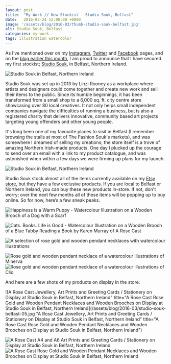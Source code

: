 ```yaml
---
layout: post
title:  "My Work // New Stockist - Studio Souk, Belfast"
date:   2016-03-24 12:00:00 +0000
image: '/assets/blog/2016-03/thumb-studio-souk-belfast.jpg'
alt: Studio Souk, Belfast
categories: my-work
tags: illustration watercolor
---
```


<p class="intro">As I’ve mentioned over on my <a href="https://www.instagram.com/arosecast/" title="A Rose Cast on Instagram">Instagram</a>, <a href="https://twitter.com/arosecast" title="A Rose Cast on Twitter">Twitter</a> and <a href="https://www.facebook.com/ARoseCast/" title="A Rose Cast on Facebook">Facebook</a> pages, and on the <a href="/month-in-review/2016/03/01/month-in-review.html">blog earlier this month</a>, I am proud to announce that I have secured my first stockist; <a href="http://www.studiosouk.com" title="Visit the Studio Souk Website">Studio Souk</a>, in Belfast, Northern Ireland.</p>

![Studio Souk in Belfast, Northern Ireland](/assets/blog/2016-03/studio-souk-belfast-01.jpg "Studio Souk in Belfast, Northern Ireland")

Studio Souk was set up in 2013 by Linzi Rooney as a workplace where artists and designers could come together and create new work and sell their items to the public. Since its humble beginnings, it has been transformed from a small shop to a 6,000 sq. ft. city centre store showcasing over 80 local creatives. It not only helps small independent companies navigate the difficulties of running a business, but is also a registered charity that delivers innovative, community based art projects targeting young offenders and other young people.

It's long been one of my favourite places to visit in Belfast (I remember browsing the stalls at most of The Fashion Souk's markets), and was somewhere I dreamed of selling my creations; the store itself is a trove of amazing Northern Irish-made products. One day I plucked up the courage to send over an email with a link to my product catalogue, and was astonished when within a few days we were firming up plans for my launch.

![Studio Souk in Belfast, Northern Ireland](/assets/blog/2016-03/studio-souk-belfast-02.jpg "Studio Souk in Belfast, Northern Ireland")

Studio Souk stock almost all of the items currently available on my [Etsy store](https://www.etsy.com/shop/arosecast), but they have a few exclusive products. If you are local to Belfast or Northern Ireland, you can buy these new products in-store. If not, don't worry; over the next few months all of these items will be popping up to buy online. So for now, here’s a few sneak peaks.

![Happiness is a Warm Puppy - Watercolour Illustration on a Wooden Brooch of a Dog with a Scarf](/assets/blog/2016-03/happiness-is-a-warm-puppy-quote-woden-brooch.jpg "Happiness is a Warm Puppy - Watercolour Illustration on a Wooden Brooch of a Dog with a Scarf")

![Cats. Books. Life is Good - Watercolour Illustration on a Wooden Brooch of a Blue Tabby Reading a Book by Karen Murray of A Rose Cast](/assets/blog/2016-03/wooden-brooch-books-cats-life-is-good06.jpg "Cats. Books. Life is Good - Watercolour Illustration on a Wooden Brooch of a Blue Tabby Reading a Book by Karen Murray of A Rose Cast")

![A selection of rose gold and wooden pendant necklaces with watercolour illustrations](/assets/blog/2016-03/rose-gold-wooden-pendant-necklaces.jpg "A selection of rose gold and wooden pendant necklaces with watercolour illustrations")

<div class="row">
	<div class="col-md-6">
		<img src="/assets/blog/2016-03/minerva-glasses-rose-gold-wooden-necklace.jpg" alt="Rose gold and wooden pendant necklace of a watercolour illustrations of Minerva" title="Rose gold and wooden pendant necklace of a watercolour illustrations of Minerva">
	</div>
	<div class="col-md-6">
		<img src="/assets/blog/2016-03/clio-rose-gold-wooden-necklace.jpg" alt="Rose gold and wooden pendant necklace of a watercolour illustrations of Clio" title="Rose gold and wooden pendant necklace of a watercolour illustrations of Clio">
	</div>
</div>

And here are a few shots of my products on display in the store.

![A Rose Cast Jewellery, Art Prints and Greeting Cards / Stationery on Display at Studio Souk in Belfast, Northern Ireland" title="A Rose Cast Rose Gold and Wooden Pendant Necklaces and Wooden Brooches on Display at Studio Souk in Belfast, Northern Ireland](/assets/blog/2016-03/studio-souk-belfast-05.jpg "A Rose Cast Jewellery, Art Prints and Greeting Cards / Stationery on Display at Studio Souk in Belfast, Northern Ireland" title="A Rose Cast Rose Gold and Wooden Pendant Necklaces and Wooden Brooches on Display at Studio Souk in Belfast, Northern Ireland")

<div class="row">
	<div class="col-md-6">
		<img src="/assets/blog/2016-03/studio-souk-belfast-03.jpg" alt="A Rose Cast A4 and A6 Art Prints and Greeting Cards / Stationery on Display at Studio Souk in Belfast, Northern Ireland" title="A Rose Cast A4 and A6 Art Prints and Greeting Cards / Stationery on Display at Studio Souk in Belfast, Northern Ireland">
	</div>
	<div class="col-md-6">
		<img src="/assets/blog/2016-03/studio-souk-belfast-04.jpg" alt="A Rose Cast Rose Gold and Wooden Pendant Necklaces and Wooden Brooches on Display at Studio Souk in Belfast, Northern Ireland" title="A Rose Cast Rose Gold and Wooden Pendant Necklaces and Wooden Brooches on Display at Studio Souk in Belfast, Northern Ireland">
	</div>
</div>